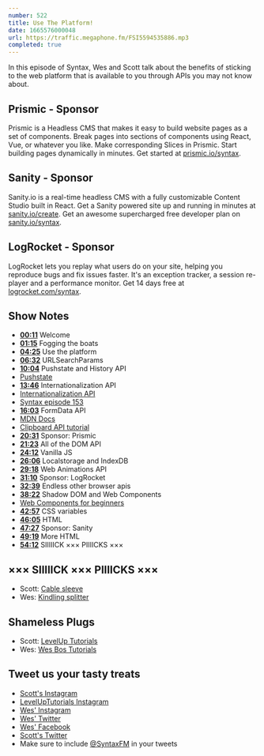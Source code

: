 ```yaml
---
number: 522
title: Use The Platform!
date: 1665576000048
url: https://traffic.megaphone.fm/FSI5594535886.mp3
completed: true
---
```


In this episode of Syntax, Wes and Scott talk about the benefits of sticking to the web platform that is available to you through APIs you may not know about.

## Prismic  - Sponsor

Prismic is a Headless CMS that makes it easy to build website pages as a set of components. Break pages into sections of components using React, Vue, or whatever you like. Make corresponding Slices in Prismic. Start building pages dynamically in minutes. Get started at [prismic.io/syntax](https://prismic.io/syntax).

## Sanity - Sponsor

Sanity.io is a real-time headless CMS with a fully customizable Content Studio built in React. Get a Sanity powered site up and running in minutes at [sanity.io/create](https://www.sanity.io/create). Get an awesome supercharged free developer plan on [sanity.io/syntax](https://www.sanity.io/syntax).

## LogRocket - Sponsor

LogRocket lets you replay what users do on your site, helping you reproduce bugs and fix issues faster. It's an exception tracker, a session re-player and a performance monitor. Get 14 days free at [logrocket.com/syntax](https://logrocket.com/syntax).

## Show Notes

* **[00:11](#t=00:11)** Welcome
* **[01:15](#t=01:15)** Fogging the boats
* **[04:25](#t=04:25)** Use the platform
* **[06:32](#t=06:32)** URLSearchParams
* **[10:04](#t=10:04)** Pushstate and History API
* [Pushstate](https://developer.mozilla.org/en-US/docs/Web/API/History)
* **[13:46](#t=13:46)** Internationalization API
* [Internationalization API](https://developer.mozilla.org/en-US/docs/Web/JavaScript/Reference/Global_Objects/Intl)
* [Syntax episode 153](https://syntax.fm/show/153/hasty-treat-new-intl-methods-are-straight-fire)
* **[16:03](#t=16:03)** FormData API
* [MDN Docs](https://developer.mozilla.org/en-US/)
* [Clipboard API tutorial](https://leveluptutorials.com/posts/you-don-t-need-a-dependency-clipboard-api)
* **[20:31](#t=20:31)** Sponsor: Prismic
* **[21:23](#t=21:23)** All of the DOM API
* **[24:12](#t=24:12)** Vanilla JS
* **[26:06](#t=26:06)** Localstorage and IndexDB
* **[29:18](#t=29:18)** Web Animations API
* **[31:10](#t=31:10)** Sponsor: LogRocket
* **[32:39](#t=32:39)** Endless other browser apis
* **[38:22](#t=38:22)** Shadow DOM and Web Components
* [Web Components for beginners](https://leveluptutorials.com/tutorials/web-components-for-beginners/what-are-web-components)
* **[42:57](#t=42:57)** CSS variables
* **[46:05](#t=46:05)** HTML
* **[47:27](#t=47:27)** Sponsor: Sanity
* **[49:19](#t=49:19)** More HTML
* **[54:12](#t=54:12)** SIIIIICK ××× PIIIICKS ×××

## ××× SIIIIICK ××× PIIIICKS ×××

* Scott: [Cable sleeve](https://amzn.to/3UE3toy)
* Wes: [Kindling splitter](https://www.princessauto.com/en/wall-mount-kindling-splitter-with-10-in-blade/product/PA0008667727)

## Shameless Plugs

* Scott: [LevelUp Tutorials](https://leveluptutorials.com/)
* Wes: [Wes Bos Tutorials](https://wesbos.com/courses)

## Tweet us your tasty treats

* [Scott's Instagram](https://www.instagram.com/stolinski/)
* [LevelUpTutorials Instagram](https://www.instagram.com/LevelUpTutorials/)
* [Wes' Instagram](https://www.instagram.com/wesbos/)
* [Wes' Twitter](https://twitter.com/wesbos)
* [Wes' Facebook](https://www.facebook.com/wesbos.developer)
* [Scott's Twitter](https://twitter.com/stolinski)
* Make sure to include [@SyntaxFM](https://twitter.com/SyntaxFM) in your tweets


